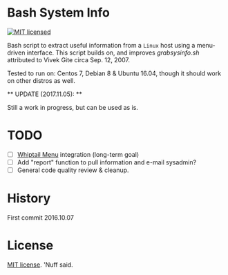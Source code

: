 # Bash System Info  
[![MIT licensed](https://img.shields.io/badge/license-MIT-blue.svg)](https://raw.githubusercontent.com/hyperium/hyper/master/LICENSE)

Bash script to extract useful information from a `Linux` host using a menu-driven interface.
This script builds on, and improves *grabsysinfo.sh* attributed to Vivek Gite circa Sep. 12, 2007. 

Tested to run on: Centos 7, Debian 8 & Ubuntu 16.04, though it should work on other distros as well. 

** UPDATE (2017.11.05): ** 

Still a work in progress, but can be used as is.  

# TODO

- [ ] [Whiptail Menu](https://en.wikibooks.org/wiki/Bash_Shell_Scripting/Whiptail) integration (long-term goal)
- [ ] Add "report" function to pull information and e-mail sysadmin? 
- [ ] General code quality review & cleanup. 

# History 

First commit 2016.10.07

# License 

[MIT license](https://opensource.org/licenses/MIT). 'Nuff said. 
